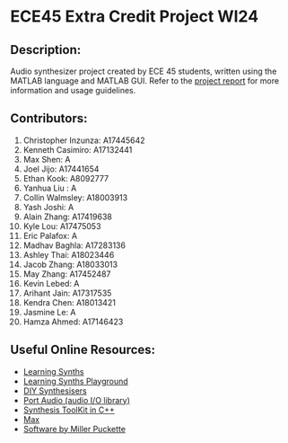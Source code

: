 # ECE45 Extra Credit Project WI24

## Description:

Audio synthesizer project created by ECE 45 students, written using the MATLAB language and MATLAB GUI.
Refer to the [project report](https://docs.google.com/document/d/13E9s3n5GvA3LUMPCj05mgpjSJxrqFBBiJYZLalAYC9k/edit?pli=1) for more information and usage guidelines.

## Contributors:

1. Christopher Inzunza: A17445642
2. Kenneth Casimiro: A17132441
3. Max Shen: A
4. Joel Jijo: A17441654
5. Ethan Kook: A8092777
6. Yanhua Liu : A
7. Collin Walmsley: A18003913
8. Yash Joshi: A
9. Alain Zhang: A17419638
10. Kyle Lou: A17475053
11. Eric Palafox: A
12. Madhav Baghla: A17283136
13. Ashley Thai: A18023446
14. Jacob Zhang: A18033013
15. May Zhang: A17452487
16. Kevin Lebed: A
17. Arihant Jain: A17317535
18. Kendra Chen: A18013421
19. Jasmine Le: A
20. Hamza Ahmed: A17146423


## Useful Online Resources:
 
 - [Learning Synths](https://learningsynths.ableton.com)
 - [Learning Synths Playground](https://learningsynths.ableton.com/en/playground)
 - [DIY Synthesisers](https://blog.demofox.org/diy-synthesizer/)
 - [Port Audio (audio I/O library)](http://portaudio.com/)
 - [Synthesis ToolKit in C++](https://ccrma.stanford.edu/software/stk/)
 - [Max](https://cycling74.com/products/max)
 - [Software by Miller Puckette](http://msp.ucsd.edu/software.html)
